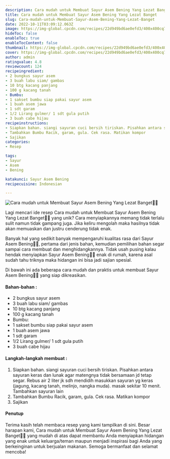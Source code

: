 ```yaml
---
description: Cara mudah untuk Membuat Sayur Asem Bening Yang Lezat Banget"
title: Cara mudah untuk Membuat Sayur Asem Bening Yang Lezat Banget
slug: Cara-mudah-untuk-Membuat-Sayur-Asem-Bening-Yang-Lezat-Banget
date: 2022-10-11T03:09:12.063Z
image: https://img-global.cpcdn.com/recipes/22d949bd6ae0efd3/400x400cq70/photo.jpg
hideToc: false
enableToc: true
enableTocContent: false
thumbnail: https://img-global.cpcdn.com/recipes/22d949bd6ae0efd3/400x400cq70/photo.jpg
cover: https://img-global.cpcdn.com/recipes/22d949bd6ae0efd3/400x400cq70/photo.jpg
author: admin
ratingvalue: 4.8
reviewcount: 124
recipeingredient:
- 2 bungkus sayur asem
- 3 buah labu siam/ gambas
- 10 btg kacang panjang
- 100 g kacang tanah
- Bumbu:
- 1 sakset bumbu siap pakai sayur asem
- 1 buah asem jawa
- 1 sdt garam
- 1/2 Lirang gulmer/ 1 sdt gula putih
- 3 buah cabe hijau
recipeinstructions:
- Siapkan bahan. siangi sayuran cuci bersih tiriskan. Pisahkan antara sayuran keras dan lunak agar matengnya tidak bersamaan jd tetap segar. Rebus air 2 liter jk sdh mendidih masukkan sayuran yg keras (jagung, kacang tanah, melinjo, nangka muda). masak sekitar 10 menit. Tambahkan sayuran lain
- Tambahkan Bumbu Racik, garam, gula. Cek rasa. Matikan kompor
- Sajikan
categories:
- Resep

tags:
- Sayur
- Asem
- Bening

katakunci: Sayur Asem Bening
recipecuisine: Indonesian

---
```


![Cara mudah untuk Membuat Sayur Asem Bening Yang Lezat Banget👩‍🍳](https://img-global.cpcdn.com/recipes/22d949bd6ae0efd3/400x400cq70/photo.jpg)

Lagi mencari ide resep Cara mudah untuk Membuat Sayur Asem Bening Yang Lezat Banget👩‍🍳 yang unik? Cara menyiapkannya memang tidak terlalu sulit namun tidak gampang juga. Jika keliru mengolah maka hasilnya tidak akan memuaskan dan justru cenderung tidak enak.

Banyak hal yang sedikit banyak mempengaruhi kualitas rasa dari Sayur Asem Bening👩‍🍳, pertama dari jenis bahan, kemudian pemilihan bahan segar sampai cara membuat dan menghidangkannya. Tidak usah pusing kalau hendak menyiapkan Sayur Asem Bening👩‍🍳 enak di rumah, karena asal sudah tahu triknya maka hidangan ini bisa jadi sajian spesial.

Di bawah ini ada beberapa cara mudah dan praktis untuk membuat Sayur Asem Bening👩‍🍳 yang siap dikreasikan.

<!--inarticleads1-->

#### Bahan-bahan :

- 2 bungkus sayur asem
- 3 buah labu siam/ gambas
- 10 btg kacang panjang
- 100 g kacang tanah
- Bumbu:
- 1 sakset bumbu siap pakai sayur asem
- 1 buah asem jawa
- 1 sdt garam
- 1/2 Lirang gulmer/ 1 sdt gula putih
- 3 buah cabe hijau

<!--inarticleads2-->

#### Langkah-langkah membuat :

1. Siapkan bahan. siangi sayuran cuci bersih tiriskan. Pisahkan antara sayuran keras dan lunak agar matengnya tidak bersamaan jd tetap segar. Rebus air 2 liter jk sdh mendidih masukkan sayuran yg keras (jagung, kacang tanah, melinjo, nangka muda). masak sekitar 10 menit. Tambahkan sayuran lain
1. Tambahkan Bumbu Racik, garam, gula. Cek rasa. Matikan kompor
1. Sajikan

#### Penutup

Terima kasih telah membaca resep yang kami tampilkan di sini. Besar harapan kami, Cara mudah untuk Membuat Sayur Asem Bening Yang Lezat Banget👩‍🍳 yang mudah di atas dapat membantu Anda menyiapkan hidangan yang enak untuk keluarga/teman maupun menjadi inspirasi bagi Anda yang berkeinginan untuk berjualan makanan. Semoga bermanfaat dan selamat mencoba!